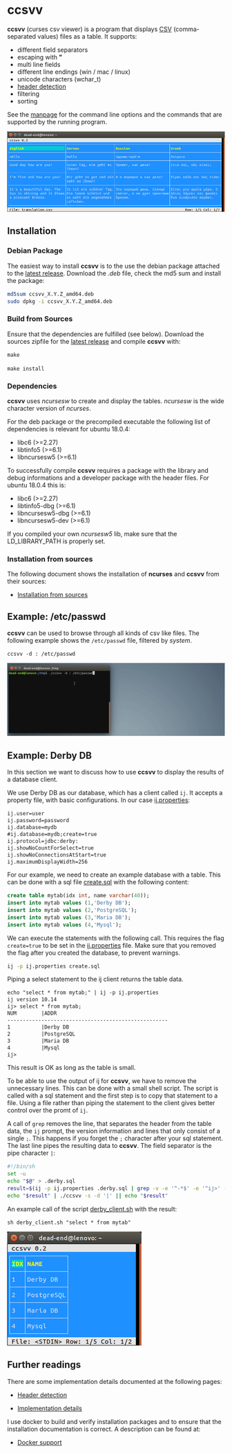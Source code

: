 # ccsvv
**ccsvv** (curses csv viewer) is a program that displays 
[CSV](https://en.wikipedia.org/wiki/Comma-separated_values) (comma-separated 
values) files as a table. It supports:

* different field separators
* escaping with **"**
* multi line fields
* different line endings (win / mac / linux)
* unicode characters (wchar_t)
* [header detection](docs/header_detection.md)
* filtering
* sorting

See the [manpage](man/README.md) for the command line options and the commands
that are supported by the running program.

![Show example](img/languages.png)

## Installation

### Debian Package
The easiest way to install **ccsvv** is to the use the debian package attached 
to the [latest release](../../releases/latest). Download the *.deb* file, check 
the md5 sum and install the package:

```bash
md5sum ccsvv_X.Y.Z_amd64.deb
sudo dpkg -i ccsvv_X.Y.Z_amd64.deb
```

### Build from Sources
Ensure that the dependencies are fulfilled (see below). Download the sources 
zipfile for the [latest release](../../releases/latest) and compile **ccsvv** 
with:

```
make

make install
```

### Dependencies
**ccsvv** uses *ncursesw* to create and display the tables. *ncursesw* is the 
wide character version of *ncurses*.

For the deb package or the precompiled executable the following list of 
dependencies is relevant for ubuntu 18.0.4:

* libc6        (>=2.27)
* libtinfo5    (>=6.1)
* libncursesw5 (>=6.1)

To successfully compile **ccsvv** requires a package with the library and debug 
informations and a developer package with the header files. For ubuntu 18.0.4 
this is:

* libc6            (>=2.27)
* libtinfo5-dbg    (>=6.1)
* libncursesw5-dbg (>=6.1)
* libncursesw5-dev (>=6.1)

If you compiled your own *ncursesw5* lib, make sure that the LD_LIBRARY_PATH is 
properly set.

### Installation from sources
The following document shows the installation of **ncurses** and **ccsvv** from 
their sources: 

- [Installation from sources](docs/installation_from_sources.md)

## Example: /etc/passwd
**ccsvv** can be used to browse through all kinds of csv like files. The 
following example shows the `/etc/passwd` file, filtered by *system*.
```
ccsvv -d : /etc/passwd
```
![Show /etc/passwd](img/search-example.gif)

## Example: Derby DB
In this section we want to discuss how to use **ccsvv** to display the results 
of a database client. 

We use Derby DB as our database, which has a client called `ij`. It accepts a 
property file, with basic configurations. In our case 
[ij.properties](derby-db/ij.properties):

```properties
ij.user=user
ij.password=password
ij.database=mydb
#ij.database=mydb;create=true
ij.protocol=jdbc:derby:
ij.showNoCountForSelect=true
ij.showNoConnectionsAtStart=true
ij.maximumDisplayWidth=256
```
For our example, we need to create an example database with a table. This can be 
done with a sql file [create.sql](derby-db/create.sql) with the following 
content:

```sql
create table mytab(idx int, name varchar(40));
insert into mytab values (1,'Derby DB'); 
insert into mytab values (2,'PostgreSQL'); 
insert into mytab values (3,'Maria DB'); 
insert into mytab values (4,'Mysql'); 
```
We can execute the statements with the following call. This requires the flag 
`create=true` to be set in the [ij.properties](derby-db/ij.properties) file. 
Make sure that you removed the flag after you created the database, to prevent 
warnings.

```bash
ij -p ij.properties create.sql
```

Piping a select statement to the ij client returns the table data. 

```
echo "select * from mytab;" | ij -p ij.properties 
ij version 10.14
ij> select * from mytab;
NUM        |ADDR                                    
----------------------------------------------------
1          |Derby DB                                
2          |PostgreSQL                              
3          |Maria DB                                
4          |Mysql                                   
ij>
```
This result is OK as long as the table is small. 

To be able to use the output of ij for **ccsvv**, we have to remove the 
unnecessary lines. This can be done with a small shell script. The script is 
called with a sql statement and the first step is to copy that statement to a 
file. Using a file rather than piping the statement to the client gives better 
control over the promt of `ij`.

A call of `grep` removes the line, that separates the header from the table 
data, the `ij` prompt, the version information and lines that only consist of a 
single `;`. This happens if you forget the `;` character after your sql 
statement. The last line pipes the resulting data to **ccsvv**. The field 
separator is the pipe character `|`: 

```bash
#!/bin/sh
set -u
echo "$@" > .derby.sql
result=$(ij -p ij.properties .derby.sql | grep -v -e '^-*$' -e '^ij>' -e '^ij version' -e '^;$')
echo "$result" | ./ccsvv -s -d '|' || echo "$result"
```

An example call of the script [derby_client.sh](derby-db/derby_client.sh) with 
the result: 

```
sh derby_client.sh "select * from mytab"
```

![Show query example](img/derby-db.png)

## Further readings
There are some implementation details documented at the following pages:

- [Header detection](docs/header_detection.md)

- [Implementation details](docs/implementation_details.md)

I use docker to build and verify installation packages and to ensure that the
installation documentation is correct. A description can be found at:

- [Docker support](docker/README.md)

